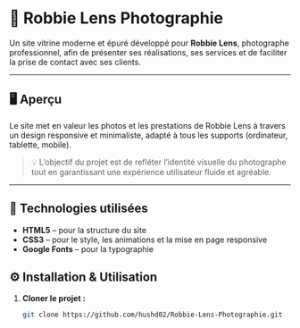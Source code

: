 
# 📸 Robbie Lens Photographie

Un site vitrine moderne et épuré développé pour **Robbie Lens**, photographe professionnel, afin de présenter ses réalisations, ses services et de faciliter la prise de contact avec ses clients.

---

## 🖥️ Aperçu

Le site met en valeur les photos et les prestations de Robbie Lens à travers un design responsive et minimaliste, adapté à tous les supports (ordinateur, tablette, mobile).

> 💡 L’objectif du projet est de refléter l’identité visuelle du photographe tout en garantissant une expérience utilisateur fluide et agréable.

---

## 🚀 Technologies utilisées

- **HTML5** – pour la structure du site  
- **CSS3** – pour le style, les animations et la mise en page responsive  
- **Google Fonts** – pour la typographie  



## ⚙️ Installation & Utilisation

1. **Cloner le projet :**
   ```bash
   git clone https://github.com/hushd02/Robbie-Lens-Photographie.git


